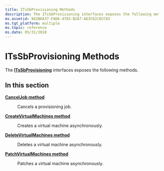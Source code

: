 ```yaml
---
title: ITsSbProvisioning Methods
description: The ITsSbProvisioning interfaces exposes the following methods.
ms.assetid: 882B6A37-FAD6-4783-B2A7-AE3C62C8CC92
ms.tgt_platform: multiple
ms.topic: reference
ms.date: 05/31/2018
---
```


# ITsSbProvisioning Methods

The [**ITsSbProvisioning**](/windows/desktop/api/sbtsv/nn-sbtsv-itssbprovisioning) interfaces exposes the following methods.

## In this section

<dl> <dt>

[**CancelJob method**](/windows/desktop/api/sbtsv/nf-sbtsv-itssbprovisioning-canceljob)
</dt> <dd>

Cancels a provisioning job.

</dd> <dt>

[**CreateVirtualMachines method**](/windows/desktop/api/sbtsv/nf-sbtsv-itssbprovisioning-createvirtualmachines)
</dt> <dd>

Creates a virtual machine asynchronously.

</dd> <dt>

[**DeleteVirtualMachines method**](/windows/desktop/api/sbtsv/nf-sbtsv-itssbprovisioning-deletevirtualmachines)
</dt> <dd>

Deletes a virtual machine asynchronously.

</dd> <dt>

[**PatchVirtualMachines method**](/windows/desktop/api/sbtsv/nf-sbtsv-itssbprovisioning-patchvirtualmachines)
</dt> <dd>

Patches a virtual machine asynchronously.

</dd> </dl>

 

 




